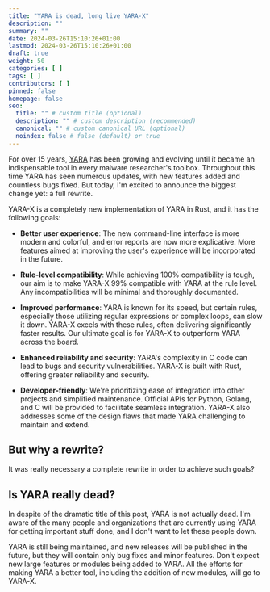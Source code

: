 ```yaml
---
title: "YARA is dead, long live YARA-X"
description: ""
summary: ""
date: 2024-03-26T15:10:26+01:00
lastmod: 2024-03-26T15:10:26+01:00
draft: true
weight: 50
categories: [ ]
tags: [ ]
contributors: [ ]
pinned: false
homepage: false
seo:
  title: "" # custom title (optional)
  description: "" # custom description (recommended)
  canonical: "" # custom canonical URL (optional)
  noindex: false # false (default) or true
---
```


For over 15 years, [YARA](https://github.com/VirusTotal/yara) has been growing
and evolving until it became an indispensable tool in every malware researcher's
toolbox. Throughout this time YARA has seen numerous updates, with new features
added and countless bugs fixed. But today, I'm excited to announce the biggest
change yet: a full rewrite.

YARA-X is a completely new implementation of YARA in Rust, and it has the
following goals:

* **Better user experience**: The new command-line interface is more modern and
  colorful, and error reports are now more explicative. More features aimed at
  improving the user's experience will be incorporated in the future.

* **Rule-level compatibility**: While achieving 100% compatibility is tough, our
  aim is to make YARA-X 99% compatible with YARA at the rule level. Any
  incompatibilities will be minimal and thoroughly documented.

* **Improved performance**: YARA is known for its speed, but certain rules,
  especially those utilizing regular expressions or complex loops, can slow it
  down. YARA-X excels with these rules, often delivering significantly faster
  results. Our ultimate goal is for YARA-X to outperform YARA across the board.

* **Enhanced reliability and security**: YARA's complexity in C code can lead to
  bugs and security vulnerabilities. YARA-X is built with Rust, offering greater
  reliability and security.

* **Developer-friendly**: We're prioritizing ease of integration into other
  projects and simplified maintenance. Official APIs for Python, Golang, and C
  will be provided to facilitate seamless integration. YARA-X also addresses
  some of the design flaws that made YARA challenging to maintain and extend.

## But why a rewrite?

It was really necessary a complete rewrite in order to achieve such goals?

## Is YARA really dead?

In despite of the dramatic title of this post, YARA is not actually dead. I'm
aware of the many people and organizations that are currently using YARA for
getting important stuff done, and I don't want to let these people down.

YARA is still being maintained, and new releases will be published in the
future, but they will contain only bug fixes and minor features. Don't expect
new large features or modules being added to YARA. All the efforts for making
YARA a better tool, including the addition of new modules, will go to YARA-X.
